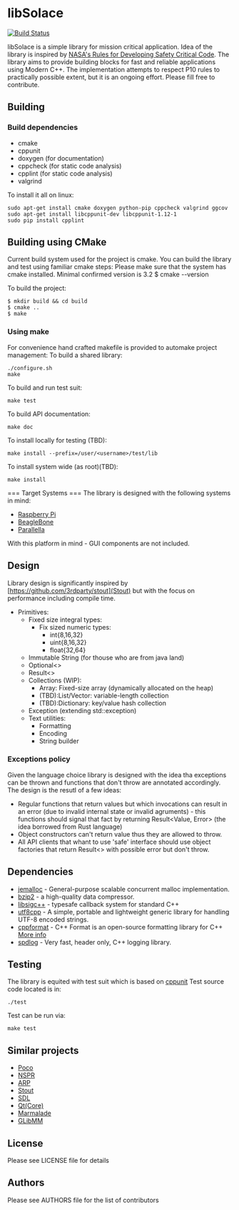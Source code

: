 libSolace
===============
[![Build Status](https://travis-ci.org/abbyssoul/libsolace.png?branch=master)](https://travis-ci.org/abbyssoul/libsolace)

libSolace is a simple library for mission critical application.
Idea of the library is inspired by [NASA's Rules for Developing Safety Critical Code](http://spinroot.com/gerard/pdf/P10.pdf).
The library aims to provide building blocks for fast and reliable applications using Modern C++.
The implementation attempts to respect P10 rules to practically possible extent, but it is an ongoing effort.
Please fill free to contribute.


## Building
### Build dependencies
* cmake
* cppunit
* doxygen (for documentation)
* cppcheck (for static code analysis)
* cpplint (for static code analysis)
* valgrind

To install it all on linux:
```shell
sudo apt-get install cmake doxygen python-pip cppcheck valgrind ggcov
sudo apt-get install libcppunit-dev libcppunit-1.12-1
sudo pip install cpplint
```

## Building using CMake
Current build system used for the project is cmake. You can build the library and test using familiar cmake steps:
Please make sure that the system has cmake installed. Minimal confirmed version is 3.2
    $ cmake --version

To build the project:
```shell
$ mkdir build && cd build
$ cmake ..
$ make
```
### Using make
For convenience hand crafted makefile is provided to automake project management: 
To build a shared library:
```
./configure.sh
make
```

To build and run test suit:
```
make test
```

To build API documentation:
```
make doc
```

To install locally for testing (TBD):
```
make install --prefix=/user/<username>/test/lib
```

To install system wide (as root)(TBD):
```
make install
```

=== Target Systems ===
The library is designed with the following systems in mind:
 * [Raspberry Pi](https://www.raspberrypi.org/)
 * [BeagleBone](http://beagleboard.org/)
 * [Parallella](https://www.parallella.org/)

With this platform in mind - GUI components are not included.


## Design
Library design is significantly inspired by [https://github.com/3rdparty/stout](Stout) but with the focus on performance including compile time.

 - Primitives:
	- Fixed size integral types: 
		- Fix sized numeric types: 
			- int{8,16,32}
			- uint{8,16,32}
			- float{32,64}
	- Immutable String (for thouse who are from java land)
	- Optional<>
	- Result<>
	- Collections (WIP):
		- Array: Fixed-size array (dynamically allocated on the heap)
		- (TBD):List/Vector: variable-length collection
		- (TBD):Dictionary: key/value hash collection
	- Exception (extending std::exception)
	- Text utilities:
		- Formatting
		- Encoding
		- String builder


### Exceptions policy
Given the language choice library is designed with the idea tha exceptions can be thrown and functions that don't throw are annotated accordingly. The design is the resutl of a few ideas:
 - Regular functions that return values but which invocations can result in an error (due to invalid internal state or invalid agruments) - this functions should signal that fact by returning Result<Value, Error> (the idea borrowed from Rust language)
 - Object constructors can't return value thus they are allowed to throw. 
 - All API clients that whant to use 'safe' interface should use object factories that return Result<> with possible error but don't throw.


## Dependencies
* [jemalloc](http://www.canonware.com/jemalloc) - General-purpose scalable concurrent malloc implementation.
* [bzip2](http://www.bzip.org/) - a high-quality data compressor.
* [libsigc++](http://libsigc.sourceforge.net/) - typesafe callback system for standard C++
* [utf8cpp](http://utfcpp.sourceforge.net/) - A simple, portable and lightweight generic library for handling UTF-8 encoded strings.
* [cppformat](https://github.com/cppformat/cppformat) - C++ Format is an open-source formatting library for C++
[More info](http://cppformat.github.io/latest/index.html)
* [spdlog](https://github.com/gabime/spdlog) - Very fast, header only, C++ logging library.


## Testing
The library is equited with test suit which is based on [cppunit](https://sourceforge.net/projects/cppunit/)
Test source code located is in:
```
./test 
```

Test can be run via:
```
make test
```

## Similar projects
* [Poco](http://pocoproject.org/)
* [NSPR](https://developer.mozilla.org/en-US/docs/Mozilla/Projects/NSPR)
* [ARP](http://apr.apache.org/)
* [Stout](https://github.com/3rdparty/stout)
* [SDL](http://www.libsdl.org/)
* [Qt(Core)](http://doc.qt.nokia.com/)
* [Marmalade](http://www.madewithmarmalade.com/marmalade)
* [GLibMM](http://developer.gnome.org/glibmm/)


## License 
Please see LICENSE file for details


## Authors
Please see AUTHORS file for the list of contributors
